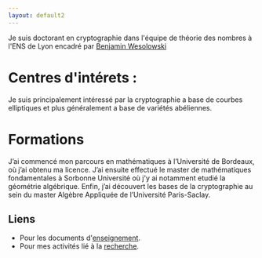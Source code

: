 ```yaml
---
layout: default2
---
```


Je suis doctorant en cryptographie dans l'équipe de théorie des nombres à l'ENS de Lyon encadré par [Benjamin Wesolowski](https://bweso.com/)

# Centres d'intérets :

Je suis principalement intéressé par la cryptographie a base de courbes elliptiques et plus généralement a base de variétés abéliennes. 

# Formations

J’ai commencé mon parcours en mathématiques à l’Université de Bordeaux, où j’ai obtenu ma licence.
J’ai ensuite effectué le master de mathématiques fondamentales à Sorbonne Université où j'y ai notamment etudié la géométrie algébrique.
Enfin, j’ai découvert les bases de la cryptographie au sein du master Algèbre Appliquée de l’Université Paris-Saclay.

## Liens
*   Pour les documents d'[enseignement](./Enseignement.html).    
*   Pour mes activités lié à la [recherche](./Recherche.html).









